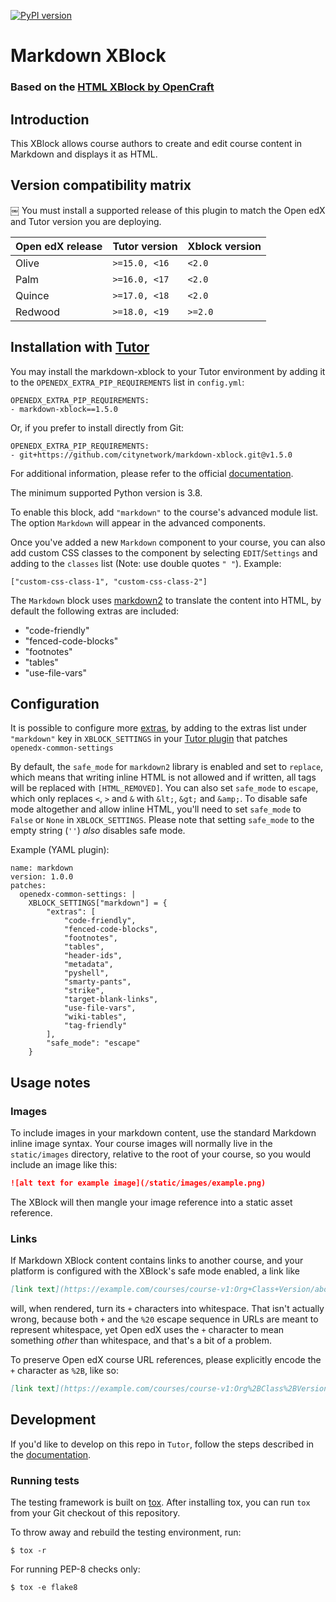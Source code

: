 [![PyPI version](https://badge.fury.io/py/markdown-xblock.svg)](https://pypi.python.org/pypi/markdown-xblock)

# Markdown XBlock
### Based on the [HTML XBlock by OpenCraft](https://github.com/open-craft/xblock-html)

## Introduction
This XBlock allows course authors to create and edit course content in Markdown
and displays it as HTML.

## Version compatibility matrix
￼
You must install a supported release of this plugin to match the Open
edX and Tutor version you are deploying.

| Open edX release | Tutor version     | Xblock version |
|------------------|-------------------|----------------|
| Olive            | `>=15.0, <16`     | `<2.0`         |
| Palm             | `>=16.0, <17`     | `<2.0`         |
| Quince           | `>=17.0, <18`     | `<2.0`         |
| Redwood          | `>=18.0, <19`     | `>=2.0`        |


## Installation with [Tutor](https://docs.tutor.edly.io)
You may install the markdown-xblock to your Tutor environment by adding it to the `OPENEDX_EXTRA_PIP_REQUIREMENTS` list in `config.yml`:
```
OPENEDX_EXTRA_PIP_REQUIREMENTS:
- markdown-xblock==1.5.0
```

Or, if you prefer to install directly from Git:
```
OPENEDX_EXTRA_PIP_REQUIREMENTS:
- git+https://github.com/citynetwork/markdown-xblock.git@v1.5.0
```
For additional information, please refer to the official [documentation](https://docs.tutor.edly.io/configuration.html#open-edx-customisation).

The minimum supported Python version is 3.8.

To enable this block, add `"markdown"` to the course's advanced module list. 
The option `Markdown` will appear in the advanced components.

Once you've added a new `Markdown` component to your course, you can also add custom CSS classes to the component
by selecting `EDIT`/`Settings` and adding to the `classes` list (Note: use double quotes `" "`). Example:
```
["custom-css-class-1", "custom-css-class-2"]
```

The `Markdown` block uses [markdown2](https://pypi.org/project/markdown2/) to translate the content into HTML, 
by default the following extras are included:

* "code-friendly"
* "fenced-code-blocks"
* "footnotes"
* "tables"
* "use-file-vars"

## Configuration
It is possible to configure more
[extras](https://github.com/trentm/python-markdown2/wiki/Extras), by
adding to the extras list under `"markdown"` key in `XBLOCK_SETTINGS`
in your [Tutor plugin](https://docs.tutor.edly.io/plugins/index.html) that patches `openedx-common-settings`

By default, the `safe_mode` for `markdown2` library is enabled and set
to `replace`, which means that writing inline HTML is not allowed and
if written, all tags will be replaced with `[HTML_REMOVED]`. You can
also set `safe_mode` to `escape`, which only replaces `<`, `>` and `&`
with `&lt;`, `&gt;` and `&amp;`. To disable safe mode altogether and
allow inline HTML, you'll need to set `safe_mode` to `False` or `None`
in `XBLOCK_SETTINGS`. Please note that setting `safe_mode` to the
empty string (`''`) *also* disables safe mode.

Example (YAML plugin):
```
name: markdown
version: 1.0.0
patches:
  openedx-common-settings: |
    XBLOCK_SETTINGS["markdown"] = {
        "extras": [
            "code-friendly",
            "fenced-code-blocks",
            "footnotes",
            "tables",
            "header-ids",
            "metadata",
            "pyshell",
            "smarty-pants",
            "strike",
            "target-blank-links",
            "use-file-vars",
            "wiki-tables",
            "tag-friendly"
        ],
        "safe_mode": "escape"
    }
```

## Usage notes

### Images

To include images in your markdown content, use the standard
Markdown inline image syntax. Your course images will normally live in
the `static/images` directory, relative to the root of your course, so
you would include an image like this:

```markdown
![alt text for example image](/static/images/example.png)
```

The XBlock will then mangle your image reference into a static asset
reference.

### Links

If Markdown XBlock content contains links to another course, and your
platform is configured with the XBlock's safe mode enabled, a link
like

```markdown
[link text](https://example.com/courses/course-v1:Org+Class+Version/about)
```

will, when rendered, turn its `+` characters into whitespace. That
isn't actually wrong, because both `+` and the `%20` escape sequence
in URLs are meant to represent whitespace, yet Open edX uses the `+`
character to mean something *other* than whitespace, and that's a bit
of a problem.

To preserve Open edX course URL references, please explicitly encode
the `+` character as `%2B`, like so:

```markdown
[link text](https://example.com/courses/course-v1:Org%2BClass%2BVersion/about)
```

## Development
If you'd like to develop on this repo in `Tutor`, follow the steps described in the
[documentation](https://docs.tutor.edly.io/tutorials/edx-platform.html#working-on-edx-platform-python-dependencies).


### Running tests
The testing framework is built on [tox](https://tox.readthedocs.io/en/latest/). After installing tox, you can run `tox` from your Git checkout of this repository.

To throw away and rebuild the testing environment, run:
```shell
$ tox -r
```
For running PEP-8 checks only:
```shell
$ tox -e flake8
```
